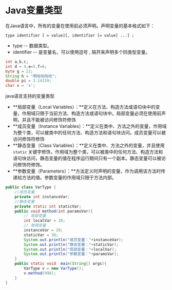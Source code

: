 # Java变量类型

在Java语言中，所有的变量在使用前必须声明。声明变量的基本格式如下： 

`type identifier [ = value][, identifier [= value] ...] ; `

- type -- 数据类型。
- identifier -- 是变量名，可以使用逗号 , 隔开来声明多个同类型变量。

```java
int a,b,c;
int d = 4,e=5,f=6;
byte g = 22;
String h = "啊哈哈哈哈";
double pi = 3.14159;
char x = 'x';
```

java语言支持的变量类型

- **局部变量（Local Variables）：**定义在方法、构造方法或语句块中的变量，作用域只限于当前方法、构造方法或语句块中。局部变量必须在使用前声明，并且不能被访问修饰符修饰 
- **成员变量（Instance Variables）：**定义在类中、方法之外的变量，作用域为整个类，可以被类中的任何方法、构造方法和语句块访问。成员变量可以被访问修饰符修饰 
- **静态变量（Class Variables）：**定义在类中、方法之外的变量，并且使用 `static` 关键字修饰，作用域为整个类，可以被类中的任何方法、构造方法和语句块访问，静态变量的值在程序运行期间只有一个副本。静态变量可以被访问修饰符修饰。
- **参数变量（Parameters）：**方法定义时声明的变量，作为调用该方法时传递给方法的值。参数变量的作用域只限于方法内部。

```java
public class VarType {
    //成员变量
    private int instanceVar;
    //静态变量
    private static int staticVar;
    public void method(int paramsVar){
        // 局部变量
        int localVar = 10;
        // 使用变量
        instanceVar = 20;
        staticVar = 30;
        System.out.println("成员变量："+instanceVar);
        System.out.println("静态变量："+staticVar);
        System.out.println("局部变量："+localVar);
        System.out.println("参数变量："+paramsVar);
    }
    public static void  main(String[] args){
        VarType v = new VarType();
        v.method(998);
    }
}

```

